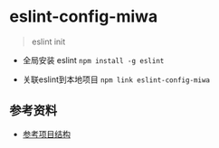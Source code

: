 # eslint-config-miwa

> eslint init

- 全局安装 eslint
`npm install -g eslint `

- 关联eslint到本地项目
` npm link eslint-config-miwa `

## 参考资料
- [参考项目结构](https://github.com/ipluser/eslint-config-es5)